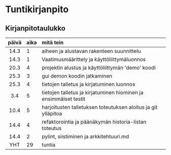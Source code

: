 # Tuntikirjanpito

## Kirjanpitotaulukko
| päivä | aika | mitä tein  |
| :----:|:-----| :-----|
| 14.3  | 1    | aiheen ja alustavan rakenteen suunnittelu |
| 14.3  | 1    | Vaatimusmäärittely ja käyttöliittymäluonnos |
| 20.3  | 4   | projektin alustus ja käyttöliittymän 'demo' koodi |
| 25.3  | 3   | gui demon koodin jatkaminen |
| 25.3  | 4   | tietojen talletus ja kirjatuminen luonnos |
| 3.4   | 5   | tietojen talletus ja kirjatuminen hiominen ja ensimmäiset testit |
| 10.4  | 5   | harjoitusten talletuksen toteutuksen aloitus ja git ylläpitoa |
| 14.4  | 4   | refaktorointia ja päänäkymän historia-listan toteutus |
|14.4   | 2   | pylint, siistiminen ja arkkitehtuuri.md |
| YHT  | 29   | tuntia |


